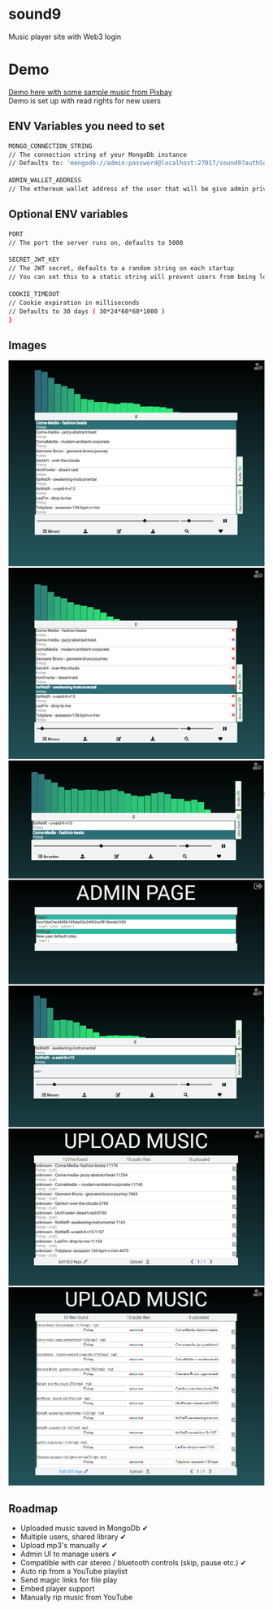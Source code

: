 # sound9  
Music player site with Web3 login  

# Demo  
[Demo here with some sample music from Pixbay](https://sound9.electricfur.energy/#/)  
Demo is set up with read rights for new users  

## ENV Variables you need to set  
```bash
MONGO_CONNECTION_STRING 
// The connection string of your MongoDb instance
// Defaults to: 'mongodb://admin:password@localhost:27017/sound9?authSource=admin'

ADMIN_WALLET_ADDRESS
// The ethereum wallet address of the user that will be give admin privileges of this instance  
```

## Optional ENV variables
```bash
PORT
// The port the server runs on, defaults to 5000
    
SECRET_JWT_KEY
// The JWT secret, defaults to a random string on each startup
// You can set this to a static string will prevent users from being logged out after server restarts 

COOKIE_TIMEOUT
// Cookie expiration in milliseconds
// Defaults to 30 days ( 30*24*60*60*1000 )
}
```  

## Images  
![playlist](https://github.com/studiefredfredrik/sound9/blob/main/imgs/playlist.png?raw=true "Playlist")  
![delete](https://github.com/studiefredfredrik/sound9/blob/main/imgs/delete.png?raw=true "Delete files")  
![favorites](https://github.com/studiefredfredrik/sound9/blob/main/imgs/favorites.png?raw=true "Favorites")  
![admin](https://github.com/studiefredfredrik/sound9/blob/main/imgs/admin.png?raw=true "Admin page")  
![search](https://github.com/studiefredfredrik/sound9/blob/main/imgs/search.png?raw=true "Search")  
![upload](https://github.com/studiefredfredrik/sound9/blob/main/imgs/upload.png?raw=true "Upload")  
![upload-edit](https://github.com/studiefredfredrik/sound9/blob/main/imgs/upload-edit.png?raw=true "Upload edit")  


## Roadmap
- Uploaded music saved in MongoDb ✔
- Multiple users, shared library  ✔
- Upload mp3's manually ✔
- Admin UI to manage users ✔
- Compatible with car stereo / bluetooth controls (skip, pause etc.) ✔
- Auto rip from a YouTube playlist
- Send magic links for file play
- Embed player support
- Manually rip music from YouTube  
